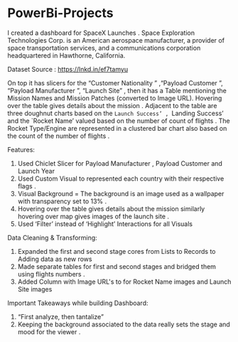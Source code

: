# PowerBi-Projects
I created a dashboard for SpaceX Launches .  Space Exploration Technologies Corp. is an American aerospace manufacturer, a provider of space transportation services, and a communications corporation headquartered in Hawthorne, California.

Dataset Source :  https://lnkd.in/ef7tamyu

On top it has slicers for the “Customer Nationality ” ,“Payload Customer ”, “Payload Manufacturer ”, “Launch Site” , then it has a Table mentioning the Mission Names and Mission Patches (converted to Image URL). Hovering over the table gives details about the mission .
Adjacent to the table are three doughnut charts based on the `Launch Success’ , `Landing Success’ and the `Rocket Name’ valued based on the number of count of flights .
The Rocket Type/Engine are represented in a clustered bar chart also based on the count of the number of flights .

Features:
1. Used Chiclet Slicer for Payload Manufacturer , Payload Customer  and Launch Year
2. Used Custom Visual to represented each country with their respective flags .
3. Visual Background =  The background is an image used as a wallpaper with transparency set to 13% .
4. Hovering over the table gives details about the mission similarly hovering over map gives images of the launch site .   
5. Used ‘Filter’ instead of ‘Highlight’ Interactions for all Visuals

Data Cleaning & Transforming:
1. Expanded the first and second stage cores from Lists to Records to Adding data as new rows
2. Made separate tables for first and second stages and bridged them using flights numbers .
3. Added Column with Image URL's to for Rocket Name images and Launch Site images

Important Takeaways while building Dashboard:
1. “First analyze, then tantalize”
2. Keeping the background associated to the data really sets the stage and mood for the viewer .
